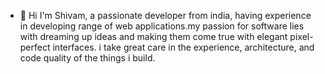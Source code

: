 - 👋 Hi I'm Shivam, a passionate developer from india, having experience in developing range of web applications.my passion for software lies with dreaming up ideas and making them come true with elegant pixel-perfect interfaces. i take great care in the experience, architecture, and code quality of the things i build.



<!---
Shivamjain2204/Shivamjain2204 is a ✨ special ✨ repository because its `README.md` (this file) appears on your GitHub profile.
You can click the Preview link to take a look at your changes.
--->


